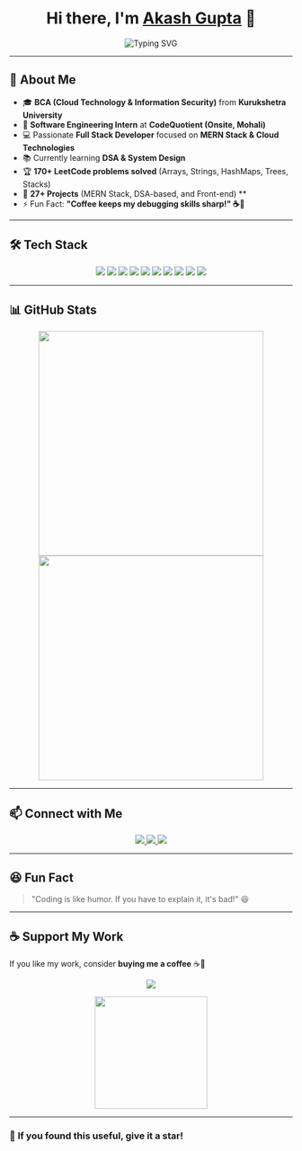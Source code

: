 
<h1 align="center">Hi there, I'm <a href="https://github.com/akash-cq">Akash Gupta</a> 👋</h1>

<p align="center">
  <img src="https://readme-typing-svg.demolab.com?font=Fira+Code&size=22&pause=1000&color=F7B93E&width=550&lines=Full+Stack+Developer;JavaScript+%7C+Node.js+%7C+React;Passionate+about+Learning+New+Technologies+%F0%9F%94%A5" alt="Typing SVG" />
</p>

---

## 🚀 **About Me**  
- 🎓 **BCA (Cloud Technology & Information Security)** from **Kurukshetra University**  
- 🏢 **Software Engineering Intern** at **CodeQuotient (Onsite, Mohali)**  
- 💻 Passionate **Full Stack Developer** focused on **MERN Stack & Cloud Technologies**  
- 📚 Currently learning **DSA & System Design**  
- 🏆 **170+ LeetCode problems solved** (Arrays, Strings, HashMaps, Trees, Stacks)  
- 🎯 **27+ Projects** (MERN Stack, DSA-based, and Front-end) **  
- ⚡ Fun Fact: **"Coffee keeps my debugging skills sharp!" ☕🚀**  

---

## 🛠 **Tech Stack**  

<p align="center">
  <img src="https://img.shields.io/badge/HTML5-%23E34F26.svg?style=for-the-badge&logo=html5&logoColor=white" />
  <img src="https://img.shields.io/badge/CSS3-%231572B6.svg?style=for-the-badge&logo=css3&logoColor=white" />
  <img src="https://img.shields.io/badge/JavaScript-%23F7DF1E.svg?style=for-the-badge&logo=javascript&logoColor=black" />
  <img src="https://img.shields.io/badge/React.js-%2361DAFB.svg?style=for-the-badge&logo=react&logoColor=black" />
  <img src="https://img.shields.io/badge/Node.js-%23339933.svg?style=for-the-badge&logo=node.js&logoColor=white" />
  <img src="https://img.shields.io/badge/Express.js-%23000000.svg?style=for-the-badge&logo=express&logoColor=white" />
  <img src="https://img.shields.io/badge/MongoDB-%2347A248.svg?style=for-the-badge&logo=mongodb&logoColor=white" />
  <img src="https://img.shields.io/badge/Git-%23F05033.svg?style=for-the-badge&logo=git&logoColor=white" />
  <img src="https://img.shields.io/badge/GitHub-%23181717.svg?style=for-the-badge&logo=github&logoColor=white" />
  <img src="https://img.shields.io/badge/AWS-%23FF9900.svg?style=for-the-badge&logo=amazon-aws&logoColor=white" />
</p>

---

## 📊 **GitHub Stats**  

<p align="center">
  <img src="https://github-readme-stats.vercel.app/api?username=akash-cq&show_icons=true&theme=radical" width="400">
  <img src="https://github-readme-streak-stats.herokuapp.com/?user=akash-cq&theme=radical" width="400">
</p>

---

## 📫 **Connect with Me**  
<p align="center">
  <a href="https://linkedin.com/in/akash-gupta-06b0a6280" target="_blank">
    <img src="https://img.shields.io/badge/LinkedIn-%230A66C2.svg?style=for-the-badge&logo=linkedin&logoColor=white" />
  </a>
  <a href="mailto:ag44834@gmail.com">
    <img src="https://img.shields.io/badge/Gmail-%23D14836.svg?style=for-the-badge&logo=gmail&logoColor=white" />
  </a>
  <a href="https://akash-cq.github.io/Portfoilio/">
    <img src="https://img.shields.io/badge/Portfolio-%2312100E.svg?style=for-the-badge&logo=firefox&logoColor=white" />
  </a>
</p>

---

## 😆 **Fun Fact**  
> "Coding is like humor. If you have to explain it, it's bad!" 😆  

---

## ☕ **Support My Work**  
If you like my work, consider **buying me a coffee** ☕💖  

<p align="center">
  <a href="https://buymeacoffee.com/akash_cq">
    <img src="https://img.shields.io/badge/Buy%20Me%20a%20Coffee-%23FFDD00.svg?style=for-the-badge&logo=buymeacoffee&logoColor=black" />
  </a>
</p>

<p align="center">
  <img src="https://github-production-user-asset-6210df.s3.amazonaws.com/168327561/408127981-1965b306-1f3b-444a-b0e7-1a1ea5a5b01e.png" width="200">
</p>

---

### 🌟 **If you found this useful, give it a star!**  
